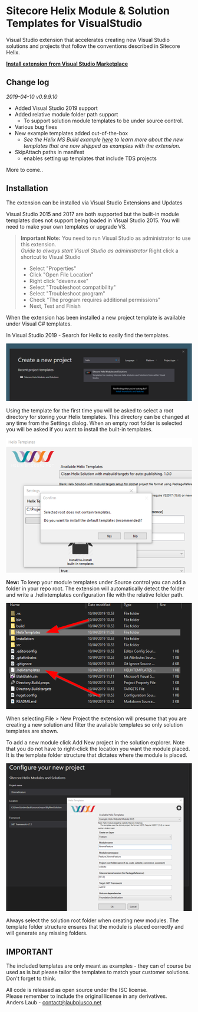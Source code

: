 # Sitecore Helix Module & Solution Templates for VisualStudio

Visual Studio extension that accelerates creating new Visual Studio solutions and projects that follow the conventions described in Sitecore Helix.

**[Install extension from Visual Studio Marketplace](https://marketplace.visualstudio.com/items?itemName=AndersLaublaubplusco.SitecoreHelixVisualStudioTemplates)**

## Change log  

_2019-04-10 v0.9.9.10_

- Added Visual Studio 2019 support
- Added relative module folder path support
  - To support solution module templates to be under source control.
- Various bug fixes
- New example templates added out-of-the-box
  - _See the Helix MS Build example [here](https://github.com/LaubPlusCo/helix-msbuild-example) to learn more about the new templates that are now shipped as examples with the extension._
- SkipAttach paths in manifest
  - enables setting up templates that include TDS projects

More to come..

## Installation

The extension can be installed via Visual Studio Extensions and Updates

Visual Studio 2015 and 2017 are both supported but the built-in module templates does not support being loaded in Visual Studio 2015. You will need to make your own templates or upgrade VS.

> **Important Note:** You need to run Visual Studio as administrator to use this extension.   
> *Guide to always start Visual Studio as administrator*
> Right click a shortcut to Visual Studio 
>  
> - Select "Properties" 
> - Click "Open File Location"  
> - Right click "devenv.exe"  
> - Select "Troubleshoot compatibility"  
> - Select "Troubleshoot program"  
> - Check "The program requires additional permissions"  
> - Next, Test and Finish

When the extension has been installed a new project template is available under Visual C# templates.

In Visual Studio 2019 - Search for Helix to easily find the templates.

![VS 2019 - Create new project dialog](docs/images/vs2019-search-helix.png)

Using the template for the first time you will be asked to select a root directory for storing your Helix templates. This directory can be changed at any time from the Settings dialog. When an empty root folder is selected you will be asked if you want to install the built-in templates.

![VS 2019 - Create new project dialog](docs/images/install-built-in.png)

**New:** To keep your module templates under Source control you can add a folder in your repo root. The extension will automatically detect the folder and write a .helixtemplates configuration file with the relative folder path.

![VS 2019 - Create new project dialog](docs/images/relative-module-folder-support.png)

When selecting File > New Project the extension will presume that you are creating a new solution and filter the available templates so only solution templates are shown.

To add a new module click Add New project in the solution explorer. Note that you do not have to right-click the location you want the module placed. It is the template folder structure that dictates where the module is placed.

![VS 2019 - Create new project dialog](docs/images/create-new-feature.png)

Always select the solution root folder when creating new modules. The template folder structure ensures that the module is placed correctly and will generate any missing folders.

## IMPORTANT

The included templates are only meant as examples - they can of course be used as is but please tailor the templates to match your customer solutions. Don't forget to think.

All code is released as open source under the ISC license.  
Please remember to include the original license in any derivatives.  
Anders Laub - contact@laubplusco.net